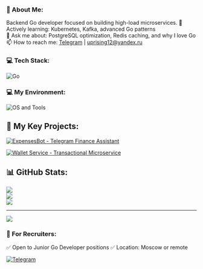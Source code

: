 ### 💫 About Me:
Backend Go developer focused on building high-load microservices.
🌱 Actively learning: Kubernetes, Kafka, advanced Go patterns  
💬 Ask me about: PostgreSQL optimization, Redis caching, and why I love Go
📫 How to reach me: [Telegram](https://t.me/Sunriseex) | uprising12@yandex.ru

### 💻 Tech Stack:
![Go](https://skillicons.dev/icons?i=go,kubernetes,docker,postgres,redis,rabbitmq,prometheus,grafana,git,kafka)

### 💻 My Environment:
![OS and Tools](https://skillicons.dev/icons?i=windows,nix)

## 🚀 My Key Projects:
[![ExpensesBot - Telegram Finance Assistant](https://github-readme-stats.vercel.app/api/pin/?username=Sunriseex&repo=ExpensesBot&theme=omni)](https://github.com/Sunriseex/ExpensesBot)  

[![Wallet Service - Transactional Microservice](https://github-readme-stats.vercel.app/api/pin/?username=Sunriseex&repo=test_wallet&theme=omni)](https://github.com/Sunriseex/test_wallet)  

## 📊 GitHub Stats:
![](https://github-readme-stats.vercel.app/api?username=Sunriseex&theme=omni&hide_border=true&include_all_commits=false&count_private=true)<br/>
![](https://nirzak-streak-stats.vercel.app/?user=Sunriseex&theme=omni&hide_border=true)<br/>
![](https://github-readme-stats.vercel.app/api/top-langs/?username=Sunriseex&theme=omni&hide_border=true&include_all_commits=false&count_private=true&layout=compact)

---
[![](https://visitcount.itsvg.in/api?id=Sunriseex&icon=0&color=0)](https://visitcount.itsvg.in)

### 💼 For Recruiters:
✅ Open to Junior Go Developer positions
✅ Location: Moscow or remote

[![Telegram](https://img.shields.io/badge/Telegram-2CA5E0?style=for-the-badge&logo=telegram&logoColor=white)](https://t.me/Sunriseex)

